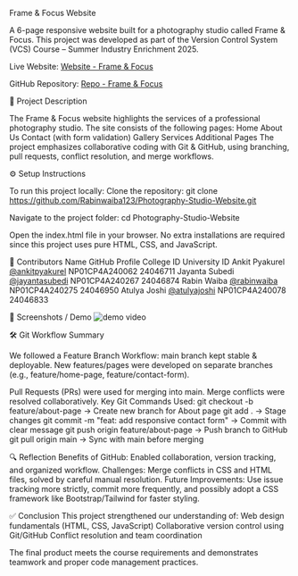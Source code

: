Frame & Focus Website

A 6-page responsive website built for a photography studio called Frame & Focus.
This project was developed as part of the Version Control System (VCS) Course – Summer Industry Enrichment 2025.

Live Website: [Website - Frame & Focus](https://rabinwaiba123.github.io/Photography-Studio-Website/)

GitHub Repository: [Repo - Frame & Focus ](https://github.com/Rabinwaiba123/Photography-Studio-Website)

📖 Project Description

The Frame & Focus website highlights the services of a professional photography studio. The site consists of the following pages:
Home
About Us
Contact (with form validation)
Gallery
Services
Additional Pages
The project emphasizes collaborative coding with Git & GitHub, using branching, pull requests, conflict resolution, and merge workflows.

⚙️ Setup Instructions

To run this project locally:
Clone the repository:
git clone https://github.com/Rabinwaiba123/Photography-Studio-Website.git

Navigate to the project folder:
cd Photography-Studio-Website

Open the index.html file in your browser.
No extra installations are required since this project uses pure HTML, CSS, and JavaScript.

👥 Contributors
Name	           GitHub Profile	College ID	University ID 
Ankit Pyakurel	[@ankitpyakurel](https://github.com/Ankit0921)	     NP01CP4A240062	24046711
Jayanta Subedi	[@jayantasubedi](https://github.com/jayanta48)       NP01CP4A240267	24046874
Rabin Waiba	    [@rabinwaiba](https://github.com/Rabinwaiba123)      NP01CP4A240275	24046950
Atulya Joshi  	[@atulyajoshi](https://github.com/AtulyaJoshi-user)  NP01CP4A240078	24046833

📸 Screenshots / Demo
![demo video](Home.gif)

🛠️ Git Workflow Summary

We followed a Feature Branch Workflow:
main branch kept stable & deployable.
New features/pages were developed on separate branches (e.g., feature/home-page, feature/contact-form).

Pull Requests (PRs) were used for merging into main.
Merge conflicts were resolved collaboratively.
Key Git Commands Used:
git checkout -b feature/about-page → Create new branch for About page
git add . → Stage changes
git commit -m "feat: add responsive contact form" → Commit with clear message
git push origin feature/about-page → Push branch to GitHub
git pull origin main → Sync with main before merging

🔍 Reflection
Benefits of GitHub: Enabled collaboration, version tracking, and organized workflow.
Challenges: Merge conflicts in CSS and HTML files, solved by careful manual resolution.
Future Improvements: Use issue tracking more strictly, commit more frequently, and possibly adopt a CSS framework like Bootstrap/Tailwind for faster styling.

✅ Conclusion
This project strengthened our understanding of:
Web design fundamentals (HTML, CSS, JavaScript)
Collaborative version control using Git/GitHub
Conflict resolution and team coordination

The final product meets the course requirements and demonstrates teamwork and proper code management practices.
